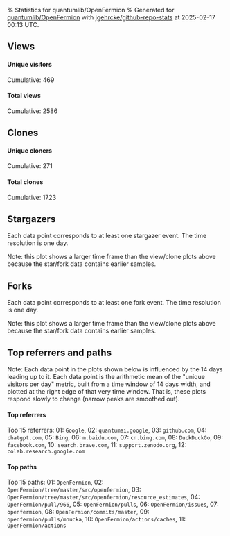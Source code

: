% Statistics for quantumlib/OpenFermion
% Generated for [quantumlib/OpenFermion](https://github.com/quantumlib/OpenFermion) with [jgehrcke/github-repo-stats](https://github.com/jgehrcke/github-repo-stats) at 2025-02-17 00:13 UTC.


## Views

#### Unique visitors
<div id="chart_views_unique" class="full-width-chart"></div>

Cumulative: 469

#### Total views
<div id="chart_views_total" class="full-width-chart"></div>

Cumulative: 2586

<div class="pagebreak-for-print"> </div>

## Clones

#### Unique cloners
<div id="chart_clones_unique" class="full-width-chart"></div>

Cumulative: 271

#### Total clones
<div id="chart_clones_total" class="full-width-chart"></div>

Cumulative: 1723



<div class="pagebreak-for-print"> </div>



## Stargazers

Each data point corresponds to at least one stargazer event.
The time resolution is one day.

<div id="chart_stargazers" class="full-width-chart"></div>


Note: this plot shows a larger time frame than the view/clone plots above because the star/fork data contains earlier samples.



## Forks

Each data point corresponds to at least one fork event.
The time resolution is one day.

<div id="chart_forks" class="full-width-chart"></div>


Note: this plot shows a larger time frame than the view/clone plots above because the star/fork data contains earlier samples.



<div class="pagebreak-for-print"> </div>



## Top referrers and paths


Note: Each data point in the plots shown below is influenced by the 14 days
leading up to it. Each data point is the arithmetic mean of the "unique
visitors per day" metric, built from a time window of 14 days width, and
plotted at the right edge of that very time window. That is, these plots
respond slowly to change (narrow peaks are smoothed out).




#### Top referrers


<div id="chart_referrers_top_n_alltime" class="full-width-chart"></div>

Top 15 referrers: 01: `Google`, 02: `quantumai.google`, 03: `github.com`, 04: `chatgpt.com`, 05: `Bing`, 06: `m.baidu.com`, 07: `cn.bing.com`, 08: `DuckDuckGo`, 09: `facebook.com`, 10: `search.brave.com`, 11: `support.zenodo.org`, 12: `colab.research.google.com`





#### Top paths


<div id="chart_paths_top_n_alltime" class="full-width-chart"></div>

Top 15 paths: 01: `OpenFermion`, 02: `OpenFermion/tree/master/src/openfermion`, 03: `OpenFermion/tree/master/src/openfermion/resource_estimates`, 04: `OpenFermion/pull/966`, 05: `OpenFermion/pulls`, 06: `OpenFermion/issues`, 07: `openfermion`, 08: `OpenFermion/commits/master`, 09: `openfermion/pulls/mhucka`, 10: `OpenFermion/actions/caches`, 11: `OpenFermion/actions`


<script type="text/javascript">
    vegaEmbed('#chart_views_unique', {"$schema": "https://vega.github.io/schema/vega-lite/v4.17.0.json", "config": {"arc": {"fill": "#1b1e23"}, "area": {"fill": "#1b1e23"}, "axisBottom": {"domainColor": "#a9b4c4", "gridColor": "#a9b4c4", "labelColor": "#1b1e23", "labelFont": "relative-mono-11-pitch-pro, Menlo, monospace", "tickColor": "#a9b4c4", "titleColor": "#1b1e23", "titleFont": "relative-mono-11-pitch-pro, Menlo, monospace"}, "axisLeft": {"domainColor": "#a9b4c4", "gridColor": "#a9b4c4", "labelColor": "#1b1e23", "labelFont": "relative-mono-11-pitch-pro, Menlo, monospace", "tickColor": "#a9b4c4", "titleColor": "#1b1e23", "titleFont": "relative-mono-11-pitch-pro, Menlo, monospace"}, "axisX": {"grid": false}, "axisY": {"grid": false, "labelBound": true}, "background": "#FFFFFF", "group": {"fill": "#FFFFFF"}, "header": {"fontWeight": 400, "labelFont": "relative-mono-11-pitch-pro, Menlo, monospace", "titleFont": "relative-mono-11-pitch-pro, Menlo, monospace"}, "legend": {"labelFont": "relative-mono-11-pitch-pro, Menlo, monospace", "symbolSize": 200, "symbolType": "circle", "titleFont": "relative-mono-11-pitch-pro, Menlo, monospace"}, "line": {"color": "#1b1e23", "stroke": "#1b1e23"}, "path": {"stroke": "#1b1e23"}, "point": {"color": "#1b1e23", "cursor": "pointer", "filled": true, "size": 20}, "range": {"category": ["#85a2f7", "#ea9755", "#7eb36a", "#f07071", "#bc85d9", "#e587b6", "#a9b4c4", "#d4c05e", "#64b9c4"]}, "style": {"bar": {"fill": "#1b1e23"}, "text": {"font": "relative-mono-11-pitch-pro, Menlo, monospace", "fontWeight": 400}}, "symbol": {"shape": "circle"}, "title": {"anchor": "start", "font": "relative-mono-11-pitch-pro, Menlo, monospace", "fontWeight": 400}, "trail": {"color": "#1b1e23", "stroke": "#1b1e23"}, "view": {"stroke": null}}, "data": {"name": "data-e6d74d2418968ac2a0922b112edb7b02"}, "datasets": {"data-e6d74d2418968ac2a0922b112edb7b02": [{"time": "2025-02-01T00:00:00+00:00", "views_total": 24, "views_unique": 3}, {"time": "2025-02-02T00:00:00+00:00", "views_total": 87, "views_unique": 27}, {"time": "2025-02-03T00:00:00+00:00", "views_total": 313, "views_unique": 39}, {"time": "2025-02-04T00:00:00+00:00", "views_total": 298, "views_unique": 32}, {"time": "2025-02-05T00:00:00+00:00", "views_total": 135, "views_unique": 31}, {"time": "2025-02-06T00:00:00+00:00", "views_total": 181, "views_unique": 38}, {"time": "2025-02-07T00:00:00+00:00", "views_total": 83, "views_unique": 26}, {"time": "2025-02-08T00:00:00+00:00", "views_total": 26, "views_unique": 9}, {"time": "2025-02-09T00:00:00+00:00", "views_total": 161, "views_unique": 17}, {"time": "2025-02-10T00:00:00+00:00", "views_total": 165, "views_unique": 30}, {"time": "2025-02-11T00:00:00+00:00", "views_total": 310, "views_unique": 35}, {"time": "2025-02-12T00:00:00+00:00", "views_total": 279, "views_unique": 105}, {"time": "2025-02-13T00:00:00+00:00", "views_total": 145, "views_unique": 25}, {"time": "2025-02-14T00:00:00+00:00", "views_total": 174, "views_unique": 27}, {"time": "2025-02-15T00:00:00+00:00", "views_total": 120, "views_unique": 13}, {"time": "2025-02-16T00:00:00+00:00", "views_total": 85, "views_unique": 12}]}, "encoding": {"tooltip": [{"field": "views_unique", "format": ".1f", "title": "views (u)", "type": "quantitative"}, {"field": "time", "format": "%B %e, %Y", "title": "date", "type": "temporal"}], "x": {"axis": {"labelAngle": 25}, "field": "time", "scale": {"domain": ["2025-02-01", "2025-02-16"]}, "timeUnit": "yearmonthdate", "title": "date", "type": "temporal"}, "y": {"axis": {"values": [1, 10, 50, 100, 500, 1000, 5000, 10000]}, "field": "views_unique", "scale": {"domain": [0, 115.50000000000001], "type": "symlog", "zero": true}, "title": "unique views per day", "type": "quantitative"}}, "height": 200, "mark": {"point": true, "type": "line"}, "padding": 10, "width": "container"}, {"actions": false, "renderer": "svg"}).catch(console.error);
vegaEmbed('#chart_views_total', {"$schema": "https://vega.github.io/schema/vega-lite/v4.17.0.json", "config": {"arc": {"fill": "#1b1e23"}, "area": {"fill": "#1b1e23"}, "axisBottom": {"domainColor": "#a9b4c4", "gridColor": "#a9b4c4", "labelColor": "#1b1e23", "labelFont": "relative-mono-11-pitch-pro, Menlo, monospace", "tickColor": "#a9b4c4", "titleColor": "#1b1e23", "titleFont": "relative-mono-11-pitch-pro, Menlo, monospace"}, "axisLeft": {"domainColor": "#a9b4c4", "gridColor": "#a9b4c4", "labelColor": "#1b1e23", "labelFont": "relative-mono-11-pitch-pro, Menlo, monospace", "tickColor": "#a9b4c4", "titleColor": "#1b1e23", "titleFont": "relative-mono-11-pitch-pro, Menlo, monospace"}, "axisX": {"grid": false}, "axisY": {"grid": false, "labelBound": true}, "background": "#FFFFFF", "group": {"fill": "#FFFFFF"}, "header": {"fontWeight": 400, "labelFont": "relative-mono-11-pitch-pro, Menlo, monospace", "titleFont": "relative-mono-11-pitch-pro, Menlo, monospace"}, "legend": {"labelFont": "relative-mono-11-pitch-pro, Menlo, monospace", "symbolSize": 200, "symbolType": "circle", "titleFont": "relative-mono-11-pitch-pro, Menlo, monospace"}, "line": {"color": "#1b1e23", "stroke": "#1b1e23"}, "path": {"stroke": "#1b1e23"}, "point": {"color": "#1b1e23", "cursor": "pointer", "filled": true, "size": 20}, "range": {"category": ["#85a2f7", "#ea9755", "#7eb36a", "#f07071", "#bc85d9", "#e587b6", "#a9b4c4", "#d4c05e", "#64b9c4"]}, "style": {"bar": {"fill": "#1b1e23"}, "text": {"font": "relative-mono-11-pitch-pro, Menlo, monospace", "fontWeight": 400}}, "symbol": {"shape": "circle"}, "title": {"anchor": "start", "font": "relative-mono-11-pitch-pro, Menlo, monospace", "fontWeight": 400}, "trail": {"color": "#1b1e23", "stroke": "#1b1e23"}, "view": {"stroke": null}}, "data": {"name": "data-e6d74d2418968ac2a0922b112edb7b02"}, "datasets": {"data-e6d74d2418968ac2a0922b112edb7b02": [{"time": "2025-02-01T00:00:00+00:00", "views_total": 24, "views_unique": 3}, {"time": "2025-02-02T00:00:00+00:00", "views_total": 87, "views_unique": 27}, {"time": "2025-02-03T00:00:00+00:00", "views_total": 313, "views_unique": 39}, {"time": "2025-02-04T00:00:00+00:00", "views_total": 298, "views_unique": 32}, {"time": "2025-02-05T00:00:00+00:00", "views_total": 135, "views_unique": 31}, {"time": "2025-02-06T00:00:00+00:00", "views_total": 181, "views_unique": 38}, {"time": "2025-02-07T00:00:00+00:00", "views_total": 83, "views_unique": 26}, {"time": "2025-02-08T00:00:00+00:00", "views_total": 26, "views_unique": 9}, {"time": "2025-02-09T00:00:00+00:00", "views_total": 161, "views_unique": 17}, {"time": "2025-02-10T00:00:00+00:00", "views_total": 165, "views_unique": 30}, {"time": "2025-02-11T00:00:00+00:00", "views_total": 310, "views_unique": 35}, {"time": "2025-02-12T00:00:00+00:00", "views_total": 279, "views_unique": 105}, {"time": "2025-02-13T00:00:00+00:00", "views_total": 145, "views_unique": 25}, {"time": "2025-02-14T00:00:00+00:00", "views_total": 174, "views_unique": 27}, {"time": "2025-02-15T00:00:00+00:00", "views_total": 120, "views_unique": 13}, {"time": "2025-02-16T00:00:00+00:00", "views_total": 85, "views_unique": 12}]}, "encoding": {"tooltip": [{"field": "views_total", "format": ".1f", "title": "views (t)", "type": "quantitative"}, {"field": "time", "format": "%B %e, %Y", "title": "date", "type": "temporal"}], "x": {"axis": {"labelAngle": 25}, "field": "time", "scale": {"domain": ["2025-02-01", "2025-02-16"]}, "timeUnit": "yearmonthdate", "title": "date", "type": "temporal"}, "y": {"axis": {"values": [1, 10, 50, 100, 500, 1000, 5000, 10000]}, "field": "views_total", "scale": {"domain": [0, 344.3], "type": "symlog", "zero": true}, "title": "total views per day", "type": "quantitative"}}, "height": 200, "mark": {"point": true, "type": "line"}, "padding": 10, "width": "container"}, {"actions": false, "renderer": "svg"}).catch(console.error);
vegaEmbed('#chart_clones_unique', {"$schema": "https://vega.github.io/schema/vega-lite/v4.17.0.json", "config": {"arc": {"fill": "#1b1e23"}, "area": {"fill": "#1b1e23"}, "axisBottom": {"domainColor": "#a9b4c4", "gridColor": "#a9b4c4", "labelColor": "#1b1e23", "labelFont": "relative-mono-11-pitch-pro, Menlo, monospace", "tickColor": "#a9b4c4", "titleColor": "#1b1e23", "titleFont": "relative-mono-11-pitch-pro, Menlo, monospace"}, "axisLeft": {"domainColor": "#a9b4c4", "gridColor": "#a9b4c4", "labelColor": "#1b1e23", "labelFont": "relative-mono-11-pitch-pro, Menlo, monospace", "tickColor": "#a9b4c4", "titleColor": "#1b1e23", "titleFont": "relative-mono-11-pitch-pro, Menlo, monospace"}, "axisX": {"grid": false}, "axisY": {"grid": false, "labelBound": true}, "background": "#FFFFFF", "group": {"fill": "#FFFFFF"}, "header": {"fontWeight": 400, "labelFont": "relative-mono-11-pitch-pro, Menlo, monospace", "titleFont": "relative-mono-11-pitch-pro, Menlo, monospace"}, "legend": {"labelFont": "relative-mono-11-pitch-pro, Menlo, monospace", "symbolSize": 200, "symbolType": "circle", "titleFont": "relative-mono-11-pitch-pro, Menlo, monospace"}, "line": {"color": "#1b1e23", "stroke": "#1b1e23"}, "path": {"stroke": "#1b1e23"}, "point": {"color": "#1b1e23", "cursor": "pointer", "filled": true, "size": 20}, "range": {"category": ["#85a2f7", "#ea9755", "#7eb36a", "#f07071", "#bc85d9", "#e587b6", "#a9b4c4", "#d4c05e", "#64b9c4"]}, "style": {"bar": {"fill": "#1b1e23"}, "text": {"font": "relative-mono-11-pitch-pro, Menlo, monospace", "fontWeight": 400}}, "symbol": {"shape": "circle"}, "title": {"anchor": "start", "font": "relative-mono-11-pitch-pro, Menlo, monospace", "fontWeight": 400}, "trail": {"color": "#1b1e23", "stroke": "#1b1e23"}, "view": {"stroke": null}}, "data": {"name": "data-f37144f17aa5c7adf4335652441509da"}, "datasets": {"data-f37144f17aa5c7adf4335652441509da": [{"clones_total": 13, "clones_unique": 1, "time": "2025-02-01T00:00:00+00:00"}, {"clones_total": 39, "clones_unique": 5, "time": "2025-02-02T00:00:00+00:00"}, {"clones_total": 279, "clones_unique": 32, "time": "2025-02-03T00:00:00+00:00"}, {"clones_total": 313, "clones_unique": 23, "time": "2025-02-04T00:00:00+00:00"}, {"clones_total": 97, "clones_unique": 8, "time": "2025-02-05T00:00:00+00:00"}, {"clones_total": 145, "clones_unique": 11, "time": "2025-02-06T00:00:00+00:00"}, {"clones_total": 43, "clones_unique": 10, "time": "2025-02-07T00:00:00+00:00"}, {"clones_total": 39, "clones_unique": 7, "time": "2025-02-08T00:00:00+00:00"}, {"clones_total": 117, "clones_unique": 21, "time": "2025-02-09T00:00:00+00:00"}, {"clones_total": 84, "clones_unique": 14, "time": "2025-02-10T00:00:00+00:00"}, {"clones_total": 222, "clones_unique": 65, "time": "2025-02-11T00:00:00+00:00"}, {"clones_total": 59, "clones_unique": 12, "time": "2025-02-12T00:00:00+00:00"}, {"clones_total": 88, "clones_unique": 19, "time": "2025-02-13T00:00:00+00:00"}, {"clones_total": 89, "clones_unique": 19, "time": "2025-02-14T00:00:00+00:00"}, {"clones_total": 48, "clones_unique": 11, "time": "2025-02-15T00:00:00+00:00"}, {"clones_total": 48, "clones_unique": 13, "time": "2025-02-16T00:00:00+00:00"}]}, "encoding": {"tooltip": [{"field": "clones_unique", "format": ".1f", "title": "clones (u)", "type": "quantitative"}, {"field": "time", "format": "%B %e, %Y", "title": "date", "type": "temporal"}], "x": {"axis": {"labelAngle": 25}, "field": "time", "scale": {"domain": ["2025-02-01", "2025-02-16"]}, "timeUnit": "yearmonthdate", "title": "date", "type": "temporal"}, "y": {"axis": {}, "field": "clones_unique", "scale": {"domain": [0, 71.5], "type": "linear", "zero": true}, "title": "unique clones per day", "type": "quantitative"}}, "height": 200, "mark": {"point": true, "type": "line"}, "padding": 10, "width": "container"}, {"actions": false, "renderer": "svg"}).catch(console.error);
vegaEmbed('#chart_clones_total', {"$schema": "https://vega.github.io/schema/vega-lite/v4.17.0.json", "config": {"arc": {"fill": "#1b1e23"}, "area": {"fill": "#1b1e23"}, "axisBottom": {"domainColor": "#a9b4c4", "gridColor": "#a9b4c4", "labelColor": "#1b1e23", "labelFont": "relative-mono-11-pitch-pro, Menlo, monospace", "tickColor": "#a9b4c4", "titleColor": "#1b1e23", "titleFont": "relative-mono-11-pitch-pro, Menlo, monospace"}, "axisLeft": {"domainColor": "#a9b4c4", "gridColor": "#a9b4c4", "labelColor": "#1b1e23", "labelFont": "relative-mono-11-pitch-pro, Menlo, monospace", "tickColor": "#a9b4c4", "titleColor": "#1b1e23", "titleFont": "relative-mono-11-pitch-pro, Menlo, monospace"}, "axisX": {"grid": false}, "axisY": {"grid": false, "labelBound": true}, "background": "#FFFFFF", "group": {"fill": "#FFFFFF"}, "header": {"fontWeight": 400, "labelFont": "relative-mono-11-pitch-pro, Menlo, monospace", "titleFont": "relative-mono-11-pitch-pro, Menlo, monospace"}, "legend": {"labelFont": "relative-mono-11-pitch-pro, Menlo, monospace", "symbolSize": 200, "symbolType": "circle", "titleFont": "relative-mono-11-pitch-pro, Menlo, monospace"}, "line": {"color": "#1b1e23", "stroke": "#1b1e23"}, "path": {"stroke": "#1b1e23"}, "point": {"color": "#1b1e23", "cursor": "pointer", "filled": true, "size": 20}, "range": {"category": ["#85a2f7", "#ea9755", "#7eb36a", "#f07071", "#bc85d9", "#e587b6", "#a9b4c4", "#d4c05e", "#64b9c4"]}, "style": {"bar": {"fill": "#1b1e23"}, "text": {"font": "relative-mono-11-pitch-pro, Menlo, monospace", "fontWeight": 400}}, "symbol": {"shape": "circle"}, "title": {"anchor": "start", "font": "relative-mono-11-pitch-pro, Menlo, monospace", "fontWeight": 400}, "trail": {"color": "#1b1e23", "stroke": "#1b1e23"}, "view": {"stroke": null}}, "data": {"name": "data-f37144f17aa5c7adf4335652441509da"}, "datasets": {"data-f37144f17aa5c7adf4335652441509da": [{"clones_total": 13, "clones_unique": 1, "time": "2025-02-01T00:00:00+00:00"}, {"clones_total": 39, "clones_unique": 5, "time": "2025-02-02T00:00:00+00:00"}, {"clones_total": 279, "clones_unique": 32, "time": "2025-02-03T00:00:00+00:00"}, {"clones_total": 313, "clones_unique": 23, "time": "2025-02-04T00:00:00+00:00"}, {"clones_total": 97, "clones_unique": 8, "time": "2025-02-05T00:00:00+00:00"}, {"clones_total": 145, "clones_unique": 11, "time": "2025-02-06T00:00:00+00:00"}, {"clones_total": 43, "clones_unique": 10, "time": "2025-02-07T00:00:00+00:00"}, {"clones_total": 39, "clones_unique": 7, "time": "2025-02-08T00:00:00+00:00"}, {"clones_total": 117, "clones_unique": 21, "time": "2025-02-09T00:00:00+00:00"}, {"clones_total": 84, "clones_unique": 14, "time": "2025-02-10T00:00:00+00:00"}, {"clones_total": 222, "clones_unique": 65, "time": "2025-02-11T00:00:00+00:00"}, {"clones_total": 59, "clones_unique": 12, "time": "2025-02-12T00:00:00+00:00"}, {"clones_total": 88, "clones_unique": 19, "time": "2025-02-13T00:00:00+00:00"}, {"clones_total": 89, "clones_unique": 19, "time": "2025-02-14T00:00:00+00:00"}, {"clones_total": 48, "clones_unique": 11, "time": "2025-02-15T00:00:00+00:00"}, {"clones_total": 48, "clones_unique": 13, "time": "2025-02-16T00:00:00+00:00"}]}, "encoding": {"tooltip": [{"field": "clones_total", "format": ".1f", "title": "clones (t)", "type": "quantitative"}, {"field": "time", "format": "%B %e, %Y", "title": "date", "type": "temporal"}], "x": {"axis": {"labelAngle": 25}, "field": "time", "scale": {"domain": ["2025-02-01", "2025-02-16"]}, "timeUnit": "yearmonthdate", "title": "date", "type": "temporal"}, "y": {"axis": {"values": [1, 10, 50, 100, 500, 1000, 5000, 10000]}, "field": "clones_total", "scale": {"domain": [0, 344.3], "type": "symlog", "zero": true}, "title": "total clones per day", "type": "quantitative"}}, "height": 200, "mark": {"point": true, "type": "line"}, "padding": 10, "width": "container"}, {"actions": false, "renderer": "svg"}).catch(console.error);
vegaEmbed('#chart_stargazers', {"$schema": "https://vega.github.io/schema/vega-lite/v4.17.0.json", "config": {"arc": {"fill": "#1b1e23"}, "area": {"fill": "#1b1e23"}, "axisBottom": {"domainColor": "#a9b4c4", "gridColor": "#a9b4c4", "labelColor": "#1b1e23", "labelFont": "relative-mono-11-pitch-pro, Menlo, monospace", "tickColor": "#a9b4c4", "titleColor": "#1b1e23", "titleFont": "relative-mono-11-pitch-pro, Menlo, monospace"}, "axisLeft": {"domainColor": "#a9b4c4", "gridColor": "#a9b4c4", "labelColor": "#1b1e23", "labelFont": "relative-mono-11-pitch-pro, Menlo, monospace", "tickColor": "#a9b4c4", "titleColor": "#1b1e23", "titleFont": "relative-mono-11-pitch-pro, Menlo, monospace"}, "axisX": {"grid": false}, "axisY": {"grid": false}, "background": "#FFFFFF", "group": {"fill": "#FFFFFF"}, "header": {"fontWeight": 400, "labelFont": "relative-mono-11-pitch-pro, Menlo, monospace", "titleFont": "relative-mono-11-pitch-pro, Menlo, monospace"}, "legend": {"labelFont": "relative-mono-11-pitch-pro, Menlo, monospace", "symbolSize": 200, "symbolType": "circle", "titleFont": "relative-mono-11-pitch-pro, Menlo, monospace"}, "line": {"color": "#1b1e23", "stroke": "#1b1e23"}, "path": {"stroke": "#1b1e23"}, "point": {"color": "#1b1e23", "cursor": "pointer", "filled": true, "size": 50}, "range": {"category": ["#85a2f7", "#ea9755", "#7eb36a", "#f07071", "#bc85d9", "#e587b6", "#a9b4c4", "#d4c05e", "#64b9c4"]}, "style": {"bar": {"fill": "#1b1e23"}, "text": {"font": "relative-mono-11-pitch-pro, Menlo, monospace", "fontWeight": 400}}, "symbol": {"shape": "circle"}, "title": {"anchor": "start", "font": "relative-mono-11-pitch-pro, Menlo, monospace", "fontWeight": 400}, "trail": {"color": "#1b1e23", "stroke": "#1b1e23"}, "view": {"stroke": null}}, "data": {"name": "data-5eee0ff84b807bd250193c8361a5c327"}, "datasets": {"data-5eee0ff84b807bd250193c8361a5c327": [{"stars_cumulative": 33, "time": "2017-09-27T00:00:00+00:00"}, {"stars_cumulative": 272, "time": "2017-10-23T22:00:00+00:00"}, {"stars_cumulative": 293, "time": "2017-11-19T20:00:00+00:00"}, {"stars_cumulative": 318, "time": "2017-12-16T18:00:00+00:00"}, {"stars_cumulative": 336, "time": "2018-01-12T16:00:00+00:00"}, {"stars_cumulative": 376, "time": "2018-02-08T14:00:00+00:00"}, {"stars_cumulative": 410, "time": "2018-03-07T12:00:00+00:00"}, {"stars_cumulative": 421, "time": "2018-04-03T10:00:00+00:00"}, {"stars_cumulative": 447, "time": "2018-04-30T08:00:00+00:00"}, {"stars_cumulative": 466, "time": "2018-05-27T06:00:00+00:00"}, {"stars_cumulative": 506, "time": "2018-06-23T04:00:00+00:00"}, {"stars_cumulative": 550, "time": "2018-07-20T02:00:00+00:00"}, {"stars_cumulative": 569, "time": "2018-08-16T00:00:00+00:00"}, {"stars_cumulative": 598, "time": "2018-09-11T22:00:00+00:00"}, {"stars_cumulative": 612, "time": "2018-10-08T20:00:00+00:00"}, {"stars_cumulative": 632, "time": "2018-11-04T18:00:00+00:00"}, {"stars_cumulative": 647, "time": "2018-12-01T16:00:00+00:00"}, {"stars_cumulative": 659, "time": "2018-12-28T14:00:00+00:00"}, {"stars_cumulative": 676, "time": "2019-01-24T12:00:00+00:00"}, {"stars_cumulative": 696, "time": "2019-02-20T10:00:00+00:00"}, {"stars_cumulative": 713, "time": "2019-03-19T08:00:00+00:00"}, {"stars_cumulative": 727, "time": "2019-04-15T06:00:00+00:00"}, {"stars_cumulative": 737, "time": "2019-05-12T04:00:00+00:00"}, {"stars_cumulative": 744, "time": "2019-06-08T02:00:00+00:00"}, {"stars_cumulative": 751, "time": "2019-07-05T00:00:00+00:00"}, {"stars_cumulative": 771, "time": "2019-07-31T22:00:00+00:00"}, {"stars_cumulative": 787, "time": "2019-08-27T20:00:00+00:00"}, {"stars_cumulative": 794, "time": "2019-09-23T18:00:00+00:00"}, {"stars_cumulative": 815, "time": "2019-10-20T16:00:00+00:00"}, {"stars_cumulative": 821, "time": "2019-11-16T14:00:00+00:00"}, {"stars_cumulative": 830, "time": "2019-12-13T12:00:00+00:00"}, {"stars_cumulative": 839, "time": "2020-01-09T10:00:00+00:00"}, {"stars_cumulative": 852, "time": "2020-02-05T08:00:00+00:00"}, {"stars_cumulative": 867, "time": "2020-03-03T06:00:00+00:00"}, {"stars_cumulative": 883, "time": "2020-03-30T04:00:00+00:00"}, {"stars_cumulative": 894, "time": "2020-04-26T02:00:00+00:00"}, {"stars_cumulative": 904, "time": "2020-05-23T00:00:00+00:00"}, {"stars_cumulative": 920, "time": "2020-06-18T22:00:00+00:00"}, {"stars_cumulative": 936, "time": "2020-07-15T20:00:00+00:00"}, {"stars_cumulative": 959, "time": "2020-08-11T18:00:00+00:00"}, {"stars_cumulative": 969, "time": "2020-09-07T16:00:00+00:00"}, {"stars_cumulative": 982, "time": "2020-10-04T14:00:00+00:00"}, {"stars_cumulative": 997, "time": "2020-10-31T12:00:00+00:00"}, {"stars_cumulative": 1011, "time": "2020-11-27T10:00:00+00:00"}, {"stars_cumulative": 1021, "time": "2020-12-24T08:00:00+00:00"}, {"stars_cumulative": 1032, "time": "2021-01-20T06:00:00+00:00"}, {"stars_cumulative": 1052, "time": "2021-02-16T04:00:00+00:00"}, {"stars_cumulative": 1066, "time": "2021-03-15T02:00:00+00:00"}, {"stars_cumulative": 1077, "time": "2021-04-11T00:00:00+00:00"}, {"stars_cumulative": 1088, "time": "2021-05-07T22:00:00+00:00"}, {"stars_cumulative": 1098, "time": "2021-06-03T20:00:00+00:00"}, {"stars_cumulative": 1111, "time": "2021-06-30T18:00:00+00:00"}, {"stars_cumulative": 1122, "time": "2021-07-27T16:00:00+00:00"}, {"stars_cumulative": 1130, "time": "2021-08-23T14:00:00+00:00"}, {"stars_cumulative": 1134, "time": "2021-09-19T12:00:00+00:00"}, {"stars_cumulative": 1140, "time": "2021-10-16T10:00:00+00:00"}, {"stars_cumulative": 1150, "time": "2021-11-12T08:00:00+00:00"}, {"stars_cumulative": 1156, "time": "2021-12-09T06:00:00+00:00"}, {"stars_cumulative": 1161, "time": "2022-01-05T04:00:00+00:00"}, {"stars_cumulative": 1175, "time": "2022-02-01T02:00:00+00:00"}, {"stars_cumulative": 1186, "time": "2022-02-28T00:00:00+00:00"}, {"stars_cumulative": 1196, "time": "2022-03-26T22:00:00+00:00"}, {"stars_cumulative": 1210, "time": "2022-04-22T20:00:00+00:00"}, {"stars_cumulative": 1222, "time": "2022-05-19T18:00:00+00:00"}, {"stars_cumulative": 1230, "time": "2022-06-15T16:00:00+00:00"}, {"stars_cumulative": 1242, "time": "2022-07-12T14:00:00+00:00"}, {"stars_cumulative": 1256, "time": "2022-08-08T12:00:00+00:00"}, {"stars_cumulative": 1264, "time": "2022-09-04T10:00:00+00:00"}, {"stars_cumulative": 1271, "time": "2022-10-01T08:00:00+00:00"}, {"stars_cumulative": 1281, "time": "2022-10-28T06:00:00+00:00"}, {"stars_cumulative": 1289, "time": "2022-11-24T04:00:00+00:00"}, {"stars_cumulative": 1296, "time": "2022-12-21T02:00:00+00:00"}, {"stars_cumulative": 1301, "time": "2023-01-17T00:00:00+00:00"}, {"stars_cumulative": 1313, "time": "2023-02-12T22:00:00+00:00"}, {"stars_cumulative": 1322, "time": "2023-03-11T20:00:00+00:00"}, {"stars_cumulative": 1329, "time": "2023-04-07T18:00:00+00:00"}, {"stars_cumulative": 1335, "time": "2023-05-04T16:00:00+00:00"}, {"stars_cumulative": 1339, "time": "2023-05-31T14:00:00+00:00"}, {"stars_cumulative": 1351, "time": "2023-06-27T12:00:00+00:00"}, {"stars_cumulative": 1368, "time": "2023-07-24T10:00:00+00:00"}, {"stars_cumulative": 1383, "time": "2023-08-20T08:00:00+00:00"}, {"stars_cumulative": 1395, "time": "2023-09-16T06:00:00+00:00"}, {"stars_cumulative": 1405, "time": "2023-10-13T04:00:00+00:00"}, {"stars_cumulative": 1413, "time": "2023-11-09T02:00:00+00:00"}, {"stars_cumulative": 1423, "time": "2023-12-06T00:00:00+00:00"}, {"stars_cumulative": 1436, "time": "2024-01-01T22:00:00+00:00"}, {"stars_cumulative": 1444, "time": "2024-01-28T20:00:00+00:00"}, {"stars_cumulative": 1455, "time": "2024-02-24T18:00:00+00:00"}, {"stars_cumulative": 1463, "time": "2024-03-22T16:00:00+00:00"}, {"stars_cumulative": 1474, "time": "2024-04-18T14:00:00+00:00"}, {"stars_cumulative": 1480, "time": "2024-05-15T12:00:00+00:00"}, {"stars_cumulative": 1486, "time": "2024-06-11T10:00:00+00:00"}, {"stars_cumulative": 1496, "time": "2024-07-08T08:00:00+00:00"}, {"stars_cumulative": 1501, "time": "2024-08-04T06:00:00+00:00"}, {"stars_cumulative": 1509, "time": "2024-08-31T04:00:00+00:00"}, {"stars_cumulative": 1511, "time": "2024-09-27T02:00:00+00:00"}, {"stars_cumulative": 1528, "time": "2024-10-24T00:00:00+00:00"}, {"stars_cumulative": 1542, "time": "2024-11-19T22:00:00+00:00"}, {"stars_cumulative": 1548, "time": "2024-12-16T20:00:00+00:00"}, {"stars_cumulative": 1554, "time": "2025-01-12T18:00:00+00:00"}, {"stars_cumulative": 1555, "time": "2025-02-08T16:00:00+00:00"}]}, "encoding": {"tooltip": [{"field": "stars_cumulative", "format": "d", "title": "stars", "type": "quantitative"}, {"field": "time", "format": "%B %e, %Y", "title": "date", "type": "temporal"}], "x": {"axis": {"labelAngle": 25}, "field": "time", "scale": {"domain": ["2017-09-27", "2025-02-16"]}, "timeUnit": "yearmonthdate", "title": "date", "type": "temporal"}, "y": {"field": "stars_cumulative", "scale": {"domain": [0, 1710.5000000000002], "zero": true}, "title": "stargazer count (cumulative)", "type": "quantitative"}}, "height": 300, "mark": {"point": true, "type": "line"}, "padding": 10, "width": "container"}, {"actions": false, "renderer": "svg"}).catch(console.error);
vegaEmbed('#chart_forks', {"$schema": "https://vega.github.io/schema/vega-lite/v4.17.0.json", "config": {"arc": {"fill": "#1b1e23"}, "area": {"fill": "#1b1e23"}, "axisBottom": {"domainColor": "#a9b4c4", "gridColor": "#a9b4c4", "labelColor": "#1b1e23", "labelFont": "relative-mono-11-pitch-pro, Menlo, monospace", "tickColor": "#a9b4c4", "titleColor": "#1b1e23", "titleFont": "relative-mono-11-pitch-pro, Menlo, monospace"}, "axisLeft": {"domainColor": "#a9b4c4", "gridColor": "#a9b4c4", "labelColor": "#1b1e23", "labelFont": "relative-mono-11-pitch-pro, Menlo, monospace", "tickColor": "#a9b4c4", "titleColor": "#1b1e23", "titleFont": "relative-mono-11-pitch-pro, Menlo, monospace"}, "axisX": {"grid": false}, "axisY": {"grid": false}, "background": "#FFFFFF", "group": {"fill": "#FFFFFF"}, "header": {"fontWeight": 400, "labelFont": "relative-mono-11-pitch-pro, Menlo, monospace", "titleFont": "relative-mono-11-pitch-pro, Menlo, monospace"}, "legend": {"labelFont": "relative-mono-11-pitch-pro, Menlo, monospace", "symbolSize": 200, "symbolType": "circle", "titleFont": "relative-mono-11-pitch-pro, Menlo, monospace"}, "line": {"color": "#1b1e23", "stroke": "#1b1e23"}, "path": {"stroke": "#1b1e23"}, "point": {"color": "#1b1e23", "cursor": "pointer", "filled": true, "size": 50}, "range": {"category": ["#85a2f7", "#ea9755", "#7eb36a", "#f07071", "#bc85d9", "#e587b6", "#a9b4c4", "#d4c05e", "#64b9c4"]}, "style": {"bar": {"fill": "#1b1e23"}, "text": {"font": "relative-mono-11-pitch-pro, Menlo, monospace", "fontWeight": 400}}, "symbol": {"shape": "circle"}, "title": {"anchor": "start", "font": "relative-mono-11-pitch-pro, Menlo, monospace", "fontWeight": 400}, "trail": {"color": "#1b1e23", "stroke": "#1b1e23"}, "view": {"stroke": null}}, "data": {"name": "data-ee566e8b629a074200c7645bef2f211b"}, "datasets": {"data-ee566e8b629a074200c7645bef2f211b": [{"forks_cumulative": 10.0, "time": "2017-09-27T00:00:00+00:00"}, {"forks_cumulative": 44.0, "time": "2017-10-23T22:00:00+00:00"}, {"forks_cumulative": 54.0, "time": "2017-11-19T20:00:00+00:00"}, {"forks_cumulative": 64.0, "time": "2017-12-16T18:00:00+00:00"}, {"forks_cumulative": 66.0, "time": "2018-01-12T16:00:00+00:00"}, {"forks_cumulative": 75.0, "time": "2018-02-08T14:00:00+00:00"}, {"forks_cumulative": 81.0, "time": "2018-03-07T12:00:00+00:00"}, {"forks_cumulative": 92.0, "time": "2018-04-03T10:00:00+00:00"}, {"forks_cumulative": 97.0, "time": "2018-04-30T08:00:00+00:00"}, {"forks_cumulative": 103.0, "time": "2018-05-27T06:00:00+00:00"}, {"forks_cumulative": 105.0, "time": "2018-06-23T04:00:00+00:00"}, {"forks_cumulative": 117.0, "time": "2018-07-20T02:00:00+00:00"}, {"forks_cumulative": 120.0, "time": "2018-08-16T00:00:00+00:00"}, {"forks_cumulative": 124.0, "time": "2018-09-11T22:00:00+00:00"}, {"forks_cumulative": 130.0, "time": "2018-10-08T20:00:00+00:00"}, {"forks_cumulative": 134.0, "time": "2018-11-04T18:00:00+00:00"}, {"forks_cumulative": 138.0, "time": "2018-12-01T16:00:00+00:00"}, {"forks_cumulative": 143.0, "time": "2018-12-28T14:00:00+00:00"}, {"forks_cumulative": 148.0, "time": "2019-02-20T10:00:00+00:00"}, {"forks_cumulative": 151.0, "time": "2019-03-19T08:00:00+00:00"}, {"forks_cumulative": 154.0, "time": "2019-04-15T06:00:00+00:00"}, {"forks_cumulative": 157.0, "time": "2019-05-12T04:00:00+00:00"}, {"forks_cumulative": 160.0, "time": "2019-06-08T02:00:00+00:00"}, {"forks_cumulative": 165.0, "time": "2019-07-05T00:00:00+00:00"}, {"forks_cumulative": 170.0, "time": "2019-07-31T22:00:00+00:00"}, {"forks_cumulative": 177.0, "time": "2019-08-27T20:00:00+00:00"}, {"forks_cumulative": 180.0, "time": "2019-09-23T18:00:00+00:00"}, {"forks_cumulative": 185.0, "time": "2019-10-20T16:00:00+00:00"}, {"forks_cumulative": 187.0, "time": "2019-11-16T14:00:00+00:00"}, {"forks_cumulative": 188.0, "time": "2019-12-13T12:00:00+00:00"}, {"forks_cumulative": 192.0, "time": "2020-01-09T10:00:00+00:00"}, {"forks_cumulative": 196.0, "time": "2020-02-05T08:00:00+00:00"}, {"forks_cumulative": 200.0, "time": "2020-03-03T06:00:00+00:00"}, {"forks_cumulative": 203.0, "time": "2020-03-30T04:00:00+00:00"}, {"forks_cumulative": 207.0, "time": "2020-04-26T02:00:00+00:00"}, {"forks_cumulative": 210.0, "time": "2020-05-23T00:00:00+00:00"}, {"forks_cumulative": 217.0, "time": "2020-06-18T22:00:00+00:00"}, {"forks_cumulative": 223.0, "time": "2020-07-15T20:00:00+00:00"}, {"forks_cumulative": 235.0, "time": "2020-08-11T18:00:00+00:00"}, {"forks_cumulative": 239.0, "time": "2020-09-07T16:00:00+00:00"}, {"forks_cumulative": 241.0, "time": "2020-10-04T14:00:00+00:00"}, {"forks_cumulative": 247.0, "time": "2020-10-31T12:00:00+00:00"}, {"forks_cumulative": 250.0, "time": "2020-11-27T10:00:00+00:00"}, {"forks_cumulative": 252.0, "time": "2020-12-24T08:00:00+00:00"}, {"forks_cumulative": 253.0, "time": "2021-01-20T06:00:00+00:00"}, {"forks_cumulative": 257.0, "time": "2021-02-16T04:00:00+00:00"}, {"forks_cumulative": 259.0, "time": "2021-03-15T02:00:00+00:00"}, {"forks_cumulative": 264.0, "time": "2021-04-11T00:00:00+00:00"}, {"forks_cumulative": 268.0, "time": "2021-05-07T22:00:00+00:00"}, {"forks_cumulative": 270.0, "time": "2021-06-03T20:00:00+00:00"}, {"forks_cumulative": 273.0, "time": "2021-06-30T18:00:00+00:00"}, {"forks_cumulative": 278.0, "time": "2021-07-27T16:00:00+00:00"}, {"forks_cumulative": 280.0, "time": "2021-08-23T14:00:00+00:00"}, {"forks_cumulative": 281.0, "time": "2021-10-16T10:00:00+00:00"}, {"forks_cumulative": 283.0, "time": "2021-11-12T08:00:00+00:00"}, {"forks_cumulative": 286.0, "time": "2021-12-09T06:00:00+00:00"}, {"forks_cumulative": 288.0, "time": "2022-01-05T04:00:00+00:00"}, {"forks_cumulative": 291.0, "time": "2022-02-01T02:00:00+00:00"}, {"forks_cumulative": 293.0, "time": "2022-02-28T00:00:00+00:00"}, {"forks_cumulative": 298.0, "time": "2022-03-26T22:00:00+00:00"}, {"forks_cumulative": 300.0, "time": "2022-04-22T20:00:00+00:00"}, {"forks_cumulative": 304.0, "time": "2022-05-19T18:00:00+00:00"}, {"forks_cumulative": 306.0, "time": "2022-06-15T16:00:00+00:00"}, {"forks_cumulative": 308.0, "time": "2022-07-12T14:00:00+00:00"}, {"forks_cumulative": 311.0, "time": "2022-08-08T12:00:00+00:00"}, {"forks_cumulative": 313.0, "time": "2022-09-04T10:00:00+00:00"}, {"forks_cumulative": 316.0, "time": "2022-10-01T08:00:00+00:00"}, {"forks_cumulative": 317.0, "time": "2022-10-28T06:00:00+00:00"}, {"forks_cumulative": 319.0, "time": "2022-11-24T04:00:00+00:00"}, {"forks_cumulative": 320.0, "time": "2022-12-21T02:00:00+00:00"}, {"forks_cumulative": 324.0, "time": "2023-01-17T00:00:00+00:00"}, {"forks_cumulative": 330.0, "time": "2023-04-07T18:00:00+00:00"}, {"forks_cumulative": 333.0, "time": "2023-05-04T16:00:00+00:00"}, {"forks_cumulative": 336.0, "time": "2023-05-31T14:00:00+00:00"}, {"forks_cumulative": 337.0, "time": "2023-06-27T12:00:00+00:00"}, {"forks_cumulative": 339.0, "time": "2023-07-24T10:00:00+00:00"}, {"forks_cumulative": 341.0, "time": "2023-08-20T08:00:00+00:00"}, {"forks_cumulative": 344.0, "time": "2023-09-16T06:00:00+00:00"}, {"forks_cumulative": 345.0, "time": "2023-10-13T04:00:00+00:00"}, {"forks_cumulative": 348.0, "time": "2023-11-09T02:00:00+00:00"}, {"forks_cumulative": 349.0, "time": "2023-12-06T00:00:00+00:00"}, {"forks_cumulative": 352.0, "time": "2024-01-01T22:00:00+00:00"}, {"forks_cumulative": 355.0, "time": "2024-01-28T20:00:00+00:00"}, {"forks_cumulative": 356.0, "time": "2024-02-24T18:00:00+00:00"}, {"forks_cumulative": 358.0, "time": "2024-03-22T16:00:00+00:00"}, {"forks_cumulative": 360.0, "time": "2024-04-18T14:00:00+00:00"}, {"forks_cumulative": 362.0, "time": "2024-05-15T12:00:00+00:00"}, {"forks_cumulative": 365.0, "time": "2024-06-11T10:00:00+00:00"}, {"forks_cumulative": 369.0, "time": "2024-07-08T08:00:00+00:00"}, {"forks_cumulative": 372.0, "time": "2024-08-04T06:00:00+00:00"}, {"forks_cumulative": 373.0, "time": "2024-08-31T04:00:00+00:00"}, {"forks_cumulative": 374.0, "time": "2024-09-27T02:00:00+00:00"}, {"forks_cumulative": 377.0, "time": "2024-10-24T00:00:00+00:00"}, {"forks_cumulative": 379.0, "time": "2024-11-19T22:00:00+00:00"}, {"forks_cumulative": 382.0, "time": "2024-12-16T20:00:00+00:00"}, {"forks_cumulative": 385.0, "time": "2025-01-12T18:00:00+00:00"}, {"forks_cumulative": 386.0, "time": "2025-02-08T16:00:00+00:00"}]}, "encoding": {"tooltip": [{"field": "forks_cumulative", "format": "d", "title": "forks", "type": "quantitative"}, {"field": "time", "format": "%B %e, %Y", "title": "date", "type": "temporal"}], "x": {"axis": {"labelAngle": 25}, "field": "time", "scale": {"domain": ["2017-09-27", "2025-02-16"]}, "timeUnit": "yearmonthdate", "title": "date", "type": "temporal"}, "y": {"field": "forks_cumulative", "scale": {"domain": [0, 424.6], "zero": true}, "title": "fork count (cumulative)", "type": "quantitative"}}, "height": 300, "mark": {"point": true, "type": "line"}, "padding": 10, "width": "container"}, {"actions": false, "renderer": "svg"}).catch(console.error);
vegaEmbed('#chart_referrers_top_n_alltime', {"$schema": "https://vega.github.io/schema/vega-lite/v4.17.0.json", "config": {"arc": {"fill": "#1b1e23"}, "area": {"fill": "#1b1e23"}, "axisBottom": {"domainColor": "#a9b4c4", "gridColor": "#a9b4c4", "labelColor": "#1b1e23", "labelFont": "relative-mono-11-pitch-pro, Menlo, monospace", "tickColor": "#a9b4c4", "titleColor": "#1b1e23", "titleFont": "relative-mono-11-pitch-pro, Menlo, monospace"}, "axisLeft": {"domainColor": "#a9b4c4", "gridColor": "#a9b4c4", "labelColor": "#1b1e23", "labelFont": "relative-mono-11-pitch-pro, Menlo, monospace", "tickColor": "#a9b4c4", "titleColor": "#1b1e23", "titleFont": "relative-mono-11-pitch-pro, Menlo, monospace"}, "axisX": {"grid": false}, "axisY": {"grid": false}, "background": "#FFFFFF", "group": {"fill": "#FFFFFF"}, "header": {"fontWeight": 400, "labelFont": "relative-mono-11-pitch-pro, Menlo, monospace", "titleFont": "relative-mono-11-pitch-pro, Menlo, monospace"}, "legend": {"labelFont": "relative-mono-11-pitch-pro, Menlo, monospace", "symbolSize": 200, "symbolType": "circle", "titleFont": "relative-mono-11-pitch-pro, Menlo, monospace"}, "line": {"color": "#1b1e23", "stroke": "#1b1e23"}, "path": {"stroke": "#1b1e23"}, "point": {"color": "#1b1e23", "cursor": "pointer", "filled": true, "size": 30}, "range": {"category": ["#85a2f7", "#ea9755", "#7eb36a", "#f07071", "#bc85d9", "#e587b6", "#a9b4c4", "#d4c05e", "#64b9c4"]}, "style": {"bar": {"fill": "#1b1e23"}, "text": {"font": "relative-mono-11-pitch-pro, Menlo, monospace", "fontWeight": 400}}, "symbol": {"shape": "circle"}, "title": {"anchor": "start", "font": "relative-mono-11-pitch-pro, Menlo, monospace", "fontWeight": 400}, "trail": {"color": "#1b1e23", "stroke": "#1b1e23"}, "view": {"stroke": null}}, "data": {"name": "data-adc74274850b7d2f07c78d0246f39616"}, "datasets": {"data-adc74274850b7d2f07c78d0246f39616": [{"referrer": "Google", "time": "2025-02-15T00:00:00+00:00", "views_unique": 62.0, "views_unique_norm": 4.428571428571429}, {"referrer": "Google", "time": "2025-02-16T00:00:00+00:00", "views_unique": 57.0, "views_unique_norm": 4.071428571428571}, {"referrer": "Google", "time": "2025-02-17T00:00:00+00:00", "views_unique": 57.0, "views_unique_norm": 4.071428571428571}, {"referrer": "quantumai.google", "time": "2025-02-15T00:00:00+00:00", "views_unique": 56.0, "views_unique_norm": 4.0}, {"referrer": "quantumai.google", "time": "2025-02-16T00:00:00+00:00", "views_unique": 51.0, "views_unique_norm": 3.642857142857143}, {"referrer": "quantumai.google", "time": "2025-02-17T00:00:00+00:00", "views_unique": 44.0, "views_unique_norm": 3.142857142857143}, {"referrer": "github.com", "time": "2025-02-15T00:00:00+00:00", "views_unique": 28.0, "views_unique_norm": 2.0}, {"referrer": "github.com", "time": "2025-02-16T00:00:00+00:00", "views_unique": 27.0, "views_unique_norm": 1.9285714285714286}, {"referrer": "github.com", "time": "2025-02-17T00:00:00+00:00", "views_unique": 26.0, "views_unique_norm": 1.8571428571428572}, {"referrer": "chatgpt.com", "time": "2025-02-15T00:00:00+00:00", "views_unique": 5.0, "views_unique_norm": 0.35714285714285715}, {"referrer": "chatgpt.com", "time": "2025-02-16T00:00:00+00:00", "views_unique": 5.0, "views_unique_norm": 0.35714285714285715}, {"referrer": "chatgpt.com", "time": "2025-02-17T00:00:00+00:00", "views_unique": 6.0, "views_unique_norm": 0.42857142857142855}, {"referrer": "Bing", "time": "2025-02-15T00:00:00+00:00", "views_unique": 5.0, "views_unique_norm": 0.35714285714285715}, {"referrer": "Bing", "time": "2025-02-16T00:00:00+00:00", "views_unique": 4.0, "views_unique_norm": 0.2857142857142857}, {"referrer": "Bing", "time": "2025-02-17T00:00:00+00:00", "views_unique": 3.0, "views_unique_norm": 0.21428571428571427}, {"referrer": "m.baidu.com", "time": "2025-02-15T00:00:00+00:00", "views_unique": 2.0, "views_unique_norm": 0.14285714285714285}, {"referrer": "m.baidu.com", "time": "2025-02-16T00:00:00+00:00", "views_unique": 2.0, "views_unique_norm": 0.14285714285714285}, {"referrer": "m.baidu.com", "time": "2025-02-17T00:00:00+00:00", "views_unique": null, "views_unique_norm": null}, {"referrer": "cn.bing.com", "time": "2025-02-15T00:00:00+00:00", "views_unique": 2.0, "views_unique_norm": 0.14285714285714285}, {"referrer": "cn.bing.com", "time": "2025-02-16T00:00:00+00:00", "views_unique": 2.0, "views_unique_norm": 0.14285714285714285}, {"referrer": "cn.bing.com", "time": "2025-02-17T00:00:00+00:00", "views_unique": 2.0, "views_unique_norm": 0.14285714285714285}]}, "encoding": {"color": {"field": "referrer", "legend": {"direction": "vertical", "orient": "top", "title": "Legend:"}, "sort": {"field": "order"}, "type": "nominal"}, "tooltip": [{"field": "referrer", "type": "nominal"}, {"field": "views_unique_norm", "format": ".2f", "title": "views (14d mean)", "type": "quantitative"}, {"field": "time", "format": "%B %e, %Y", "title": "date", "type": "temporal"}], "x": {"axis": {"labelAngle": 25}, "field": "time", "scale": {"domain": ["2025-02-01", "2025-02-16"]}, "timeUnit": "yearmonthdate", "title": "date", "type": "temporal"}, "y": {"field": "views_unique_norm", "scale": {"domain": [0, 4.871428571428572], "type": "linear", "zero": true}, "title": "unique visitors per day (mean from last 14 days)", "type": "quantitative"}}, "height": 300, "mark": {"point": true, "type": "line"}, "padding": 10, "width": "container"}, {"actions": false, "renderer": "svg"}).catch(console.error);
vegaEmbed('#chart_paths_top_n_alltime', {"$schema": "https://vega.github.io/schema/vega-lite/v4.17.0.json", "config": {"arc": {"fill": "#1b1e23"}, "area": {"fill": "#1b1e23"}, "axisBottom": {"domainColor": "#a9b4c4", "gridColor": "#a9b4c4", "labelColor": "#1b1e23", "labelFont": "relative-mono-11-pitch-pro, Menlo, monospace", "tickColor": "#a9b4c4", "titleColor": "#1b1e23", "titleFont": "relative-mono-11-pitch-pro, Menlo, monospace"}, "axisLeft": {"domainColor": "#a9b4c4", "gridColor": "#a9b4c4", "labelColor": "#1b1e23", "labelFont": "relative-mono-11-pitch-pro, Menlo, monospace", "tickColor": "#a9b4c4", "titleColor": "#1b1e23", "titleFont": "relative-mono-11-pitch-pro, Menlo, monospace"}, "axisX": {"grid": false}, "axisY": {"grid": false}, "background": "#FFFFFF", "group": {"fill": "#FFFFFF"}, "header": {"fontWeight": 400, "labelFont": "relative-mono-11-pitch-pro, Menlo, monospace", "titleFont": "relative-mono-11-pitch-pro, Menlo, monospace"}, "legend": {"labelFont": "relative-mono-11-pitch-pro, Menlo, monospace", "symbolSize": 200, "symbolType": "circle", "titleFont": "relative-mono-11-pitch-pro, Menlo, monospace"}, "line": {"color": "#1b1e23", "stroke": "#1b1e23"}, "path": {"stroke": "#1b1e23"}, "point": {"color": "#1b1e23", "cursor": "pointer", "filled": true, "size": 30}, "range": {"category": ["#85a2f7", "#ea9755", "#7eb36a", "#f07071", "#bc85d9", "#e587b6", "#a9b4c4", "#d4c05e", "#64b9c4"]}, "style": {"bar": {"fill": "#1b1e23"}, "text": {"font": "relative-mono-11-pitch-pro, Menlo, monospace", "fontWeight": 400}}, "symbol": {"shape": "circle"}, "title": {"anchor": "start", "font": "relative-mono-11-pitch-pro, Menlo, monospace", "fontWeight": 400}, "trail": {"color": "#1b1e23", "stroke": "#1b1e23"}, "view": {"stroke": null}}, "data": {"name": "data-13d110fc2eb66297430b5f3de973e504"}, "datasets": {"data-13d110fc2eb66297430b5f3de973e504": [{"path": "OpenFermion", "time": "2025-02-15T00:00:00+00:00", "views_unique": 160.0, "views_unique_norm": 11.428571428571429}, {"path": "OpenFermion", "time": "2025-02-16T00:00:00+00:00", "views_unique": 151.0, "views_unique_norm": 10.785714285714286}, {"path": "OpenFermion", "time": "2025-02-17T00:00:00+00:00", "views_unique": 142.0, "views_unique_norm": 10.142857142857142}, {"path": "OpenFermion/tree/master/src/openfermion", "time": "2025-02-15T00:00:00+00:00", "views_unique": 15.0, "views_unique_norm": 1.0714285714285714}, {"path": "OpenFermion/tree/master/src/openfermion", "time": "2025-02-16T00:00:00+00:00", "views_unique": 14.0, "views_unique_norm": 1.0}, {"path": "OpenFermion/tree/master/src/openfermion", "time": "2025-02-17T00:00:00+00:00", "views_unique": 12.0, "views_unique_norm": 0.8571428571428571}, {"path": "OpenFermion/tree/master/src/openfermion/resource_estimates", "time": "2025-02-15T00:00:00+00:00", "views_unique": 11.0, "views_unique_norm": 0.7857142857142857}, {"path": "OpenFermion/tree/master/src/openfermion/resource_estimates", "time": "2025-02-16T00:00:00+00:00", "views_unique": 10.0, "views_unique_norm": 0.7142857142857143}, {"path": "OpenFermion/tree/master/src/openfermion/resource_estimates", "time": "2025-02-17T00:00:00+00:00", "views_unique": 8.0, "views_unique_norm": 0.5714285714285714}, {"path": "OpenFermion/pull/966", "time": "2025-02-15T00:00:00+00:00", "views_unique": null, "views_unique_norm": null}, {"path": "OpenFermion/pull/966", "time": "2025-02-16T00:00:00+00:00", "views_unique": null, "views_unique_norm": null}, {"path": "OpenFermion/pull/966", "time": "2025-02-17T00:00:00+00:00", "views_unique": 7.0, "views_unique_norm": 0.5}, {"path": "OpenFermion/pulls", "time": "2025-02-15T00:00:00+00:00", "views_unique": 5.0, "views_unique_norm": 0.35714285714285715}, {"path": "OpenFermion/pulls", "time": "2025-02-16T00:00:00+00:00", "views_unique": 5.0, "views_unique_norm": 0.35714285714285715}, {"path": "OpenFermion/pulls", "time": "2025-02-17T00:00:00+00:00", "views_unique": 4.0, "views_unique_norm": 0.2857142857142857}, {"path": "OpenFermion/issues", "time": "2025-02-15T00:00:00+00:00", "views_unique": 5.0, "views_unique_norm": 0.35714285714285715}, {"path": "OpenFermion/issues", "time": "2025-02-16T00:00:00+00:00", "views_unique": 5.0, "views_unique_norm": 0.35714285714285715}, {"path": "OpenFermion/issues", "time": "2025-02-17T00:00:00+00:00", "views_unique": 5.0, "views_unique_norm": 0.35714285714285715}, {"path": "openfermion", "time": "2025-02-15T00:00:00+00:00", "views_unique": 5.0, "views_unique_norm": 0.35714285714285715}, {"path": "openfermion", "time": "2025-02-16T00:00:00+00:00", "views_unique": 5.0, "views_unique_norm": 0.35714285714285715}, {"path": "openfermion", "time": "2025-02-17T00:00:00+00:00", "views_unique": 5.0, "views_unique_norm": 0.35714285714285715}]}, "encoding": {"color": {"field": "path", "legend": {"direction": "vertical", "orient": "top", "title": "Legend:"}, "sort": {"field": "order"}, "type": "nominal"}, "tooltip": [{"field": "path", "type": "nominal"}, {"field": "views_unique_norm", "format": ".2f", "title": "views (14d mean)", "type": "quantitative"}, {"field": "time", "format": "%B %e, %Y", "title": "date", "type": "temporal"}], "x": {"axis": {"labelAngle": 25}, "field": "time", "scale": {"domain": ["2025-02-01", "2025-02-16"]}, "timeUnit": "yearmonthdate", "title": "date", "type": "temporal"}, "y": {"field": "views_unique_norm", "scale": {"domain": [0, 12.571428571428573], "type": "symlog", "zero": true}, "title": "unique visitors per day (mean from last 14 days)", "type": "quantitative"}}, "height": 300, "mark": {"point": true, "type": "line"}, "padding": 10, "width": "container"}, {"actions": false, "renderer": "svg"}).catch(console.error);
    </script>